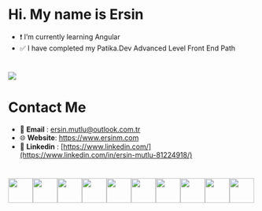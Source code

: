 # Hi. My name is Ersin

- :heavy_exclamation_mark: I’m currently learning Angular
- :white_check_mark: I have completed my Patika.Dev Advanced Level Front End Path

#

<img src="https://github-readme-stats.vercel.app/api/top-langs?username=gorbadil&hide=html&layout=compact&theme=dracula&hide_border=true"/>

# Contact Me

- :email: <span style="font-weight: bolder">Email</span> : ersin.mutlu@outlook.com.tr
- :globe_with_meridians: **Website**: https://www.ersinm.com
- :link: <span style="font-weight: bolder">Linkedin</span> : [https://www.linkedin.com/](https://www.linkedin.com/in/ersin-mutlu-81224918/)

#

<img height=50 src="https://cdn.jsdelivr.net/gh/devicons/devicon/icons/javascript/javascript-original.svg" /><img height=50 src="https://cdn.jsdelivr.net/gh/devicons/devicon/icons/react/react-original.svg" /><img height=50 src="https://cdn.jsdelivr.net/gh/devicons/devicon/icons/redux/redux-original.svg" /><img height=50 src="https://cdn.jsdelivr.net/gh/devicons/devicon/icons/html5/html5-original.svg" /><img height=50 src="https://cdn.jsdelivr.net/gh/devicons/devicon/icons/tailwindcss/tailwindcss-original-wordmark.svg" /><img height=50 src="https://cdn.jsdelivr.net/gh/devicons/devicon/icons/bootstrap/bootstrap-original.svg" /><img height=50 src="https://cdn.jsdelivr.net/gh/devicons/devicon/icons/css3/css3-original.svg" /><img height=50 src="https://cdn.jsdelivr.net/gh/devicons/devicon/icons/git/git-plain.svg"/><img height=50 src="https://cdn.jsdelivr.net/gh/devicons/devicon/icons/python/python-original.svg"/><img height=50 src="https://cdn.jsdelivr.net/gh/devicons/devicon/icons/c/c-original.svg" />
